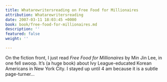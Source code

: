 ```yaml
---
title: Whatarewritersreading on Free Food for Millionaires
attribution: Whatarewritersreading
date: 2007-03-11 18:03:45 +0000
book: book/free-food-for-millionaires.md
description: ''
featured: false
weight: ''

---
```

On the fiction front, I just read _Free Food for Millionaires_ by Min Jin Lee, in one fell swoop. It’s (a huge book) about Ivy League-educated Korean Americans in New York City. I stayed up until 4 am because it is a subtle page-turner…